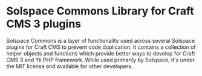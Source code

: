 # Solspace Commons Library for Craft CMS 3 plugins

Solspace Commons is a layer of functionality used across several Solspace plugins for Craft CMS to prevent code duplication. It contains a collection of helper objects and functions which provide better ways to develop for Craft CMS 3 and Yii PHP framework. While used primarily by Solspace, it's under the MIT license and available for other developers.
